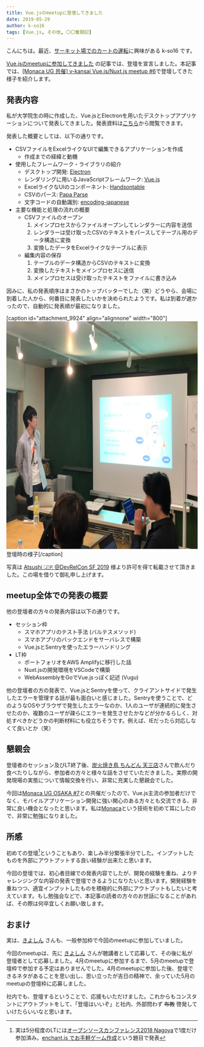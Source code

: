 ```yaml
---
title: Vue.jsのmeetupに登壇してきました
date: 2019-05-29
author: k-so16
tags: [Vue.js, その他, 〇〇奮闘記]
---
```


こんにちは。最近、[サーキット場でのカートの運転](https://sportskart.com/maishima.html)に興味がある k-so16 です。

[Vue.jsのmeetupに参加してきました](https://mseeeen.msen.jp/v-kansai-meetup-5th/) の記事では、登壇を宣言しました。本記事では、[[Monaca UG 共催] v-kansai Vue.js/Nuxt.js meetup #6](https://vuekansai.connpass.com/event/126754/)で登壇してきた様子を紹介します。


## 発表内容
私が大学院生の時に作成した、Vue.jsとElectronを用いたデスクトップアプリケーションについて発表してきました。発表資料は[こちら](https://www.slideshare.net/azuki-penguin/vuejselectronvue-147187848?ref=https://vuekansai.connpass.com/event/126754/presentation/)から閲覧できます。

発表した概要としては、以下の通りです。

- CSVファイルをExcelライクなUIで編集できるアプリケーションを作成
    - 作成までの経緯と動機
- 使用したフレームワーク・ライブラリの紹介
    - デスクトップ開発: [Electron](https://electronjs.org/)
    - レンダリングに用いるJavaScriptフレームワーク: [Vue.js](https://vuejs.org/)
    - ExcelライクなUIのコンポーネント: [Handsontable](https://handsontable.com/)
    - CSVのパース: [Papa Parse](https://www.papaparse.com/)
    - 文字コードの自動識別: [encoding-japanese](https://www.npmjs.com/package/encoding-japanese)
- 主要な機能と処理の流れの概要
    - CSVファイルのオープン
        1. メインプロセスからファイルオープンしてレンダラーに内容を送信
        1. レンダラーは受け取ったCSVのテキストをパースしてテーブル用のデータ構造に変換
        1. 変換したデータをExcelライクなテーブルに表示
    - 編集内容の保存
        1. テーブルのデータ構造からCSVのテキストに変換 
        1. 変換したテキストをメインプロセスに送信
        1. メインプロセスは受け取ったテキストをファイルに書き込み

因みに、私の発表順序はまさかのトップバッターでした（笑）どうやら、会場に到着した人から、何番目に発表したいかを決められたようです。私は到着が遅かったので、自動的に発表順が最初になりました。

[caption id="attachment_9924" align="alignnone" width="800"]<img src="images/v-kansai-meetup-6th-1.jpg" alt="" width="800" height="600" class="size-full wp-image-9924" /> 登壇時の様子[/caption]

写真は [Atsushi  🇯🇵 @DevRelCon SF 2019](https://twitter.com/goofmint/status/1131142166351208448) 様より許可を得て転載させて頂きました。この場を借りて御礼申し上げます。


## meetup全体での発表の概要
他の登壇者の方々の発表内容は以下の通りです。

- セッション枠
    - スマホアプリのテスト手法 (バルテスメソッド)
    - スマホアプリのバックエンドをサーバレスで構築
    - Vue.jsとSentryを使ったエラーハンドリング
- LT枠
    - ポートフォリオをAWS Amplifyに移行した話
    - Nuxt.jsの開発環境をVSCodeで構築
    - WebAssemblyをGoでVue.jsっぽく記述 (Vugu)

他の登壇者の方の発表で、Vue.jsとSentryを使って、クライアントサイドで発生したエラーを管理する話が最も面白いと感じました。Sentryを使うことで、どのようなOSやブラウザで発生したエラーなのか、1人のユーザが連続的に発生させたのか、複数のユーザが疎らにエラーを発生させたかなどが分かるらしく、対処すべきかどうかの判断材料にも役立ちそうです。例えば、IEだったら対応しなくて良いとか（笑）


## 懇親会
登壇者のセッション及びLT終了後、[炭火焼き鳥 ちんどん 天三店](http://www.tenjin123.com/shops/%E7%82%AD%E7%81%AB%E7%84%BC%E3%81%8D%E9%B3%A5-%E3%81%A1%E3%82%93%E3%81%A9%E3%82%93-%E5%A4%A9%E4%B8%89%E5%BA%97/)さんで飲んだり食べたりしながら、参加者の方々と様々な話をさせていただきました。実際の開発現場の実態について情報交換を行い、非常に充実した懇親会でした。

今回は[Monaca UG OSAKA #7](https://monacaug.connpass.com/event/126756/)との共催だったので、Vue.js主流の参加者だけでなく、モバイルアプリケーション開発に強い関心のある方々とも交流できる、非常に良い機会となったと思います。私は[Monaca](https://ja.monaca.io/)という技術を初めて耳にしたので、非常に勉強になりました。


## 所感
初めての登壇[^presentation]ということもあり、楽しみ半分緊張半分でした。インプットしたものを外部にアウトプットする良い経験が出来たと思います。

今回の登壇では、初心者目線での発表内容でしたが、開発の経験を重ね、よりチャレンジングな内容の発表で登壇できるようになりたいと思います。開発経験を重ねつつ、適宜インプットしたものを積極的に外部にアウトプットもしたいと考えています。もし勉強会などで、本記事の読者の方々のお世話になることがあれば、その際は何卒宜しくお願い致します。


## おまけ
実は、[きよしん](https://mseeeen.msen.jp/category/articles-kiyoshin-wrote/) さんも、一般参加枠で今回のmeetupに参加していました。

今回のmeetupは、先に [きよしん](https://mseeeen.msen.jp/category/articles-kiyoshin-wrote/) さんが聴講者として応募して、その後に私が登壇者として応募しました。4月のmeetupに参加するまで、5月のmeetupで登壇枠で参加する予定はありませんでした。4月のmeetupに参加した後、登壇できるネタがあることを思い出し、思い立ったが吉日の精神で、余っていた5月のmeetupの登壇枠に応募しました。

社内でも、登壇するということで、応援もいただけました。これからもコンスタントにアウトプットをして、「登壇はいいぞ」と社内、外部問わず <strike>布教</strike> 啓発していけたらいいなと思います。


[^presentation]: 実は5分程度のLTには[オープンソースカンファレンス2018 Nagoya](https://www.ospn.jp/osc2018-nagoya/)で1度だけ参加済み。[enchant.js でお手軽ゲーム作成](https://www.slideshare.net/azuki-penguin/enchantjs-97708013)という題目で発表